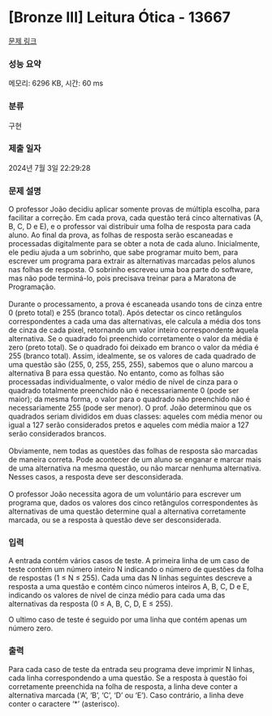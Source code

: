 # [Bronze III] Leitura Ótica - 13667 

[문제 링크](https://www.acmicpc.net/problem/13667) 

### 성능 요약

메모리: 6296 KB, 시간: 60 ms

### 분류

구현

### 제출 일자

2024년 7월 3일 22:29:28

### 문제 설명

<p>O professor João decidiu aplicar somente provas de múltipla escolha, para facilitar a correção. Em cada prova, cada questão terá cinco alternativas (A, B, C, D e E), e o professor vai distribuir uma folha de resposta para cada aluno. Ao final da prova, as folhas de resposta serão escaneadas e processadas digitalmente para se obter a nota de cada aluno. Inicialmente, ele pediu ajuda a um sobrinho, que sabe programar muito bem, para escrever um programa para extrair as alternativas marcadas pelos alunos nas folhas de resposta. O sobrinho escreveu uma boa parte do software, mas não pode terminá-lo, pois precisava treinar para a Maratona de Programação.<br>
<br>
Durante o processamento, a prova é escaneada usando tons de cinza entre 0 (preto total) e 255 (branco total). Após detectar os cinco retângulos correspondentes a cada uma das alternativas, ele calcula a média dos tons de cinza de cada pixel, retornando um valor inteiro correspondente àquela alternativa. Se o quadrado foi preenchido corretamente o valor da média é zero (preto total). Se o quadrado foi deixado em branco o valor da média é 255 (branco total). Assim, idealmente, se os valores de cada quadrado de uma questão são (255, 0, 255, 255, 255), sabemos que o aluno marcou a alternativa B para essa questão. No entanto, como as folhas são processadas individualmente, o valor médio de nível de cinza para o quadrado totalmente preenchido não é necessariamente 0 (pode ser maior); da mesma forma, o valor para o quadrado não preenchido não é necessariamente 255 (pode ser menor). O prof. João determinou que os quadrados seriam divididos em duas classes: aqueles com média menor ou igual a 127 serão considerados pretos e aqueles com média maior a 127 serão considerados brancos.<br>
<br>
Obviamente, nem todas as questões das folhas de resposta são marcadas de maneira correta. Pode acontecer de um aluno se enganar e marcar mais de uma alternativa na mesma questão, ou não marcar nenhuma alternativa. Nesses casos, a resposta deve ser desconsiderada.<br>
<br>
O professor João necessita agora de um voluntário para escrever um programa que, dados os valores dos cinco retângulos correspondentes às alternativas de uma questão determine qual a alternativa corretamente marcada, ou se a resposta à questão deve ser desconsiderada.</p>

### 입력 

 <p>A entrada contém vários casos de teste. A primeira linha de um caso de teste contém um número inteiro N indicando o número de questões da folha de respostas (1 ≤ N ≤ 255). Cada uma das N linhas seguintes descreve a resposta a uma questão e contém cinco números inteiros A, B, C, D e E, indicando os valores de nível de cinza médio para cada uma das alternativas da resposta (0 ≤ A, B, C, D, E ≤ 255).</p>

<p>O ultimo caso de teste é seguido por uma linha que contém apenas um número zero.</p>

### 출력 

 <p>Para cada caso de teste da entrada seu programa deve imprimir N linhas, cada linha correspondendo a uma questão. Se a resposta à questão foi corretamente preenchida na folha de resposta, a linha deve conter a alternativa marcada (‘A’, ‘B’, ‘C’, ‘D’ ou ‘E’). Caso contrário, a linha deve conter o caractere ‘*’ (asterisco).</p>

